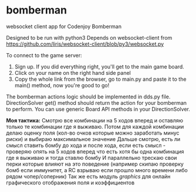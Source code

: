 bomberman
=========

websocket client app for Codenjoy Bomberman

Designed to be run with python3
Depends on websocket-client from https://github.com/liris/websocket-client/blob/py3/websocket.py

To connect to the game server:
1. Sign up. If you did everything right, you'll get to the main game board.
2. Click on your name on the right hand side panel
3. Copy the whole link from the browser, go to main.py and paste it to the main() method, now you're good to go!

The bomberman actions logic should be implemented in dds.py file. DirectionSolver get() method should return the action
for your bomberman to perform. You can use generic Board API methods in your DirectionSolver. 

**Моя тактика:**
Смотрю все комбинации на 5 ходов вперед и оставляю только те комбинации где я выживаю. Потом для каждой комбинации делаю оценку поля (кол-во очков которые можно заработать минус риски) и выбираю максимальное значение
Дальше смотрю, есть ли смысл ставить бомбу до хода и после хода, если есть смысл - проверяю опять на 5 ходов вперед что есть хотя бы одна комбинация где я выживаю и тогда ставлю бомбу
И параллельно трескаю свои перки которые влияют на это поведение (например скипаю проверку бомб если иммунитет, а RC взрываю если прошло много времени либо рядом чопер/соперник)
Так же есть модуль *graphics* для онлайн графического отображения поля и коэффициентов
